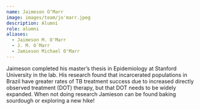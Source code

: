 ```yaml
---
name: Jaimeson O’Marr
image: images/team/jo'marr.jpeg
description: Alumni
role: alumni
aliases:
  - Jaimeson M. O'Marr
  - J. M. O´Marr
  - Jamieson Michael O'Marr
---
```


Jaimeson completed his master’s thesis in Epidemiology at Stanford University in the lab. His research found that incarcerated populations in Brazil have greater rates of TB treatment success due to increased directly observed treatment (DOT) therapy, but that DOT needs to be widely expanded. When not doing research Jamieson can be found baking sourdough or exploring a new hike!